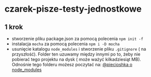 # czarek-pisze-testy-jednostkowe

## 1 krok
* stworzenie pliku package.json za pomocą polecenia `npm init -f`
* instalacja `mocha` za pomocą polecenia `npm i -D mocha`
* usunięcie katalogu `node_modules` i stworzenie pliku `.gitignore` ( na przyszłość). Folder ten uzuwamy między innymi po to, żeby nie pobierać tego projektu na dysk ( może ważyć  kilkadziesiąt MB). Odnośnie tego folderu możesz poczytać na: [@piecioshka o node_modules](https://piecioshka.pl/blog/2018/11/20/dlaczego-nie-dodajemy-do-gita-katalogu-node-modules.html)

